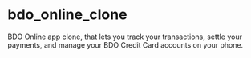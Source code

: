 # bdo_online_clone
BDO Online app clone, that lets you track your transactions, settle your payments, and manage your BDO Credit Card accounts on your phone.
